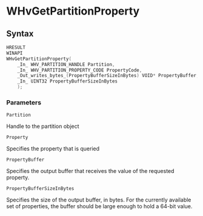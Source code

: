 # WHvGetPartitionProperty

## Syntax
```C
HRESULT
WINAPI
WHvGetPartitionProperty(
    _In_ WHV_PARTITION_HANDLE Partition,
    _In_ WHV_PARTITION_PROPERTY_CODE PropertyCode,
    _Out_writes_bytes_(PropertyBufferSizeInBytes) VOID* PropertyBuffer,
    _In_ UINT32 PropertyBufferSizeInBytes
    );
```
### Parameters

`Partition`

Handle to the partition object

`Property`

Specifies the property that is queried

`PropertyBuffer` 

Specifies the output buffer that receives the value of the requested property. 

`PropertyBufferSizeInBytes` 

Specifies the size of the output buffer, in bytes. For the currently available set of properties, the buffer should be large enough to hold a 64-bit value.  